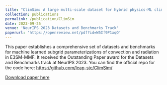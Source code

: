 ```yaml
---
title: "ClimSim: A large multi-scale dataset for hybrid physics-ML climate emulation"
collection: publications
permalink: /publication/ClimSim
date: 2023-09-25
venue: 'NeurIPS 2023 Datasets and Benchmarks Track'
paperurl: 'https://openreview.net/pdf?id=W5If9P1xqO'
---
```

This paper establishes a comprehensive set of datasets and benchmarks for machine learned subgrid parameterizations of convection and radiation in E3SM-MMF. It received the Outstanding Paper award for the Datasets and Benchmarks track at NeurIPS 2023. You can find the official repo for the code here:
https://github.com/leap-stc/ClimSim/

[Download paper here](https://arxiv.org/abs/2306.08754)